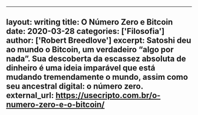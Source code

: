 ---
layout: writing
title: O Número Zero e Bitcoin
date: 2020-03-28
categories: ['Filosofia']
author: ['Robert Breedlove']
excerpt: Satoshi deu ao mundo o Bitcoin, um verdadeiro “algo por nada”. Sua descoberta da escassez absoluta de dinheiro é uma ideia imparável que está mudando tremendamente o mundo, assim como seu ancestral digital: o número zero.
external_url: https://usecripto.com.br/o-numero-zero-e-o-bitcoin/
--
